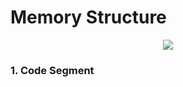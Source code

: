 <h1>Memory Structure</h1>

<div align="center">
    <img src="https://media.geeksforgeeks.org/wp-content/uploads/memoryLayoutC.jpg"></img>
</div>

<h3>1. Code Segment</h3>
